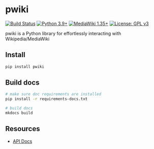 # pwiki
[![Build Status](https://github.com/fastily/pwiki/workflows/build/badge.svg)](#)
[![Python 3.9+](https://upload.wikimedia.org/wikipedia/commons/4/4f/Blue_Python_3.9%2B_Shield_Badge.svg)](https://www.python.org)
[![MediaWiki 1.35+](https://upload.wikimedia.org/wikipedia/commons/b/b3/Blue_MediaWiki_1.35%2B_Shield_Badge.svg)](https://www.mediawiki.org/wiki/MediaWiki)
[![License: GPL v3](https://upload.wikimedia.org/wikipedia/commons/8/86/GPL_v3_Blue_Badge.svg)](https://www.gnu.org/licenses/gpl-3.0.en.html)

pwiki is a Python library for effortlessly interacting with Wikipedia/MediaWiki

## Install
```bash
pip install pwiki
```

## Build docs
```bash
# make sure doc requirements are installed
pip install -r requirements-docs.txt

# build docs
mkdocs build
```

## Resources
* [API Docs](https://fastily.github.io/pwiki/)